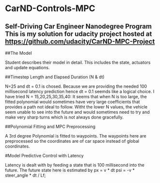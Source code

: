 # CarND-Controls-MPC
Self-Driving Car Engineer Nanodegree Program
This is my solution for udacity project hosted at https://github.com/udacity/CarND-MPC-Project
---

##The Model

Student describes their model in detail. This includes the state, actuators and update equations.

##Timestep Length and Elapsed Duration (N & dt)

N=25 and dt = 0.1 is chosed.
Because we are providing the needed 100 millisecond latency prediction hence dt = 0.1 seemds like a logical choice. 
I have tried N = 15,20,25,30,35,40: 
  It seems that when N is too large, the fitted polynomial would sometimes have very large coefficients that provides a path not ideal to follow.
  Witht the lower N values, the vehicle seem unable to see into the future and would sometimes need to try and make very sharp turns which is not always done gracefully.

##Polynomial Fitting and MPC Preprocessing

A 3rd degree Polynomial is fitted to waypoints. The waypoints here are preprocessed so the coordinates are of car space instead of global coordinates.

#Model Predictive Control with Latency

Latency is dealt with by feeding a state that is 100 millisecond into the future. The future state here is estimated by 
 px = v * dt
 psi = -v * steer_angle * dt / Lf;

